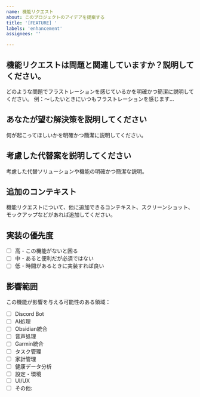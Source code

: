 ```yaml
---
name: 機能リクエスト
about: このプロジェクトのアイデアを提案する
title: '[FEATURE] '
labels: 'enhancement'
assignees: ''

---
```


## 機能リクエストは問題と関連していますか？説明してください。
どのような問題でフラストレーションを感じているかを明確かつ簡潔に説明してください。
例：〜したいときにいつもフラストレーションを感じます...

## あなたが望む解決策を説明してください
何が起こってほしいかを明確かつ簡潔に説明してください。

## 考慮した代替案を説明してください
考慮した代替ソリューションや機能の明確かつ簡潔な説明。

## 追加のコンテキスト
機能リクエストについて、他に追加できるコンテキスト、スクリーンショット、モックアップなどがあれば追加してください。

## 実装の優先度
- [ ] 高 - この機能がないと困る
- [ ] 中 - あると便利だが必須ではない
- [ ] 低 - 時間があるときに実装すれば良い

## 影響範囲
この機能が影響を与える可能性のある領域：
- [ ] Discord Bot
- [ ] AI処理
- [ ] Obsidian統合
- [ ] 音声処理
- [ ] Garmin統合
- [ ] タスク管理
- [ ] 家計管理
- [ ] 健康データ分析
- [ ] 設定・環境
- [ ] UI/UX
- [ ] その他:
